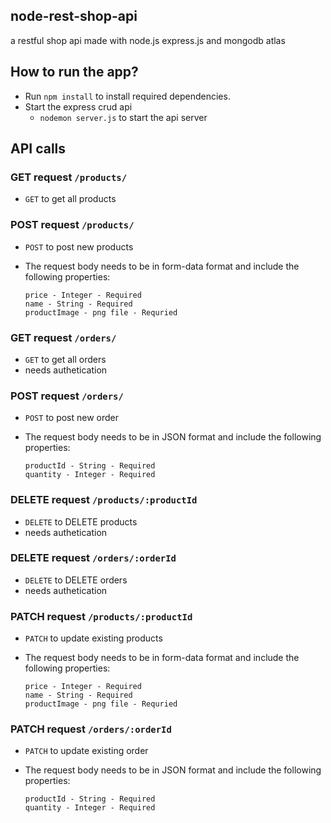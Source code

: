 ## node-rest-shop-api
a restful shop api made with node.js express.js and mongodb atlas

## How to run the app?
- Run `npm install` to install required dependencies.
- Start the express crud api
  - `nodemon server.js` to start the api server
  
## API calls
### GET request `/products/`
- `GET` to get all products
### POST request `/products/`
- `POST` to post new products
- The request body needs to be in form-data format and include the following properties:

      price - Integer - Required
      name - String - Required
      productImage - png file - Requried

### GET request `/orders/`
- `GET` to get all orders
- needs authetication
### POST request `/orders/`
- `POST` to post new order
- The request body needs to be in JSON format and include the following properties:

      productId - String - Required
      quantity - Integer - Required
      

### DELETE request `/products/:productId`
- `DELETE` to DELETE products
- needs authetication
### DELETE request `/orders/:orderId`
- `DELETE` to DELETE orders
- needs authetication


### PATCH request `/products/:productId`
- `PATCH` to update existing products
- The request body needs to be in form-data format and include the following properties:

      price - Integer - Required
      name - String - Required
      productImage - png file - Requried
### PATCH request `/orders/:orderId`
- `PATCH` to update existing order
- The request body needs to be in JSON format and include the following properties:

      productId - String - Required
      quantity - Integer - Required      
